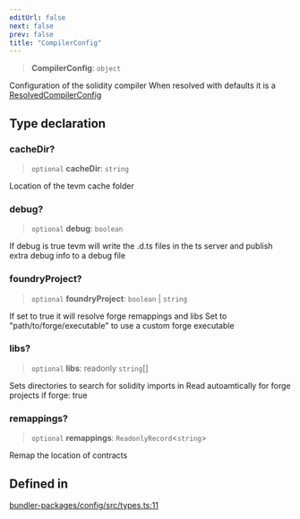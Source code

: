 ```yaml
---
editUrl: false
next: false
prev: false
title: "CompilerConfig"
---
```


> **CompilerConfig**: `object`

Configuration of the solidity compiler
When resolved with defaults it is a [ResolvedCompilerConfig](../../../../../../../../reference/tevm/config/types/type-aliases/resolvedcompilerconfig)

## Type declaration

### cacheDir?

> `optional` **cacheDir**: `string`

Location of the tevm cache folder

### debug?

> `optional` **debug**: `boolean`

If debug is true tevm will write the .d.ts files in the ts server and publish extra debug info to a debug file

### foundryProject?

> `optional` **foundryProject**: `boolean` \| `string`

If set to true it will resolve forge remappings and libs
Set to "path/to/forge/executable" to use a custom forge executable

### libs?

> `optional` **libs**: readonly `string`[]

Sets directories to search for solidity imports in
Read autoamtically for forge projects if forge: true

### remappings?

> `optional` **remappings**: `ReadonlyRecord`\<`string`\>

Remap the location of contracts

## Defined in

[bundler-packages/config/src/types.ts:11](https://github.com/evmts/tevm-monorepo/blob/main/bundler-packages/config/src/types.ts#L11)
